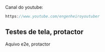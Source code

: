 Canal do youtube:

```js
https://www.youtube.com/engenheiroyoutuber
```

## Testes de tela, protactor

Aquivo e2e, protactor
